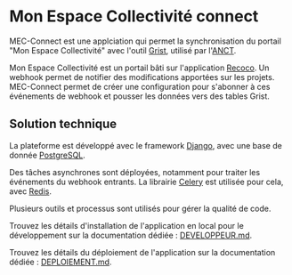 # Mon Espace Collectivité connect

MEC-Connect est une applciation qui permet la synchronisation du portail "Mon Espace Collectivité" avec l'outil [Grist](https://donnees.incubateur.anct.gouv.fr/toolbox/grist), utilisé par l'[ANCT](https://agence-cohesion-territoires.gouv.fr/).

Mon Espace Collectivité est un portail bâti sur l'application [Recoco](https://github.com/betagouv/recommandations-collaboratives). Un webhook permet de notifier des modifications apportées sur les projets. MEC-Connect permet de créer une configuration pour s'abonner à ces événements de webhook et pousser les données vers des tables Grist.

## Solution technique

La plateforme est développé avec le framework [Django](https://www.djangoproject.com/), avec une base de donnée [PostgreSQL](https://www.postgresql.org/).

Des tâches asynchrones sont déployées, notamment pour traiter les événements du webhook entrants. La librairie [Celery](https://docs.celeryq.dev/en/stable/getting-started/introduction.html) est utilisée pour cela, avec [Redis](https://redis.io/fr/).

Plusieurs outils et processus sont utilisés pour gérer la qualité de code.

Trouvez les détails d'installation de l'application en local pour le développement sur la documentation dédiée : [DEVELOPPEUR.md](doc/DEVELOPPEUR.md).

Trouvez les détails du déploiement de l'application sur la documentation dédiée : [DEPLOIEMENT.md](doc/DEPLOIEMENT.md).
